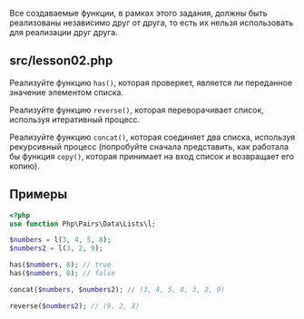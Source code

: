 Все создаваемые функции, в рамках этого задания, должны быть реализованы независимо друг от друга, то есть их нельзя использовать для реализации друг друга.

## src/lesson02.php

Реализуйте функцию `has()`, которая проверяет, является ли переданное значение элементом списка.

Реализуйте функцию `reverse()`, которая переворачивает список, используя итеративный процесс.

Реализуйте функцию `concat()`, которая соединяет два списка, используя рекурсивный процесс (попробуйте сначала представить, как работала бы функция `copy()`, которая принимает на вход список и возвращает его копию).

## Примеры

``` php
<?php
use function Php\Pairs\Data\Lists\l;

$numbers = l(3, 4, 5, 8);
$numbers2 = l(3, 2, 9);

has($numbers, 8); // true
has($numbers, 0); // false

concat($numbers, $numbers2); // (3, 4, 5, 8, 3, 2, 9)

reverse($numbers2); // (9, 2, 3)
```
